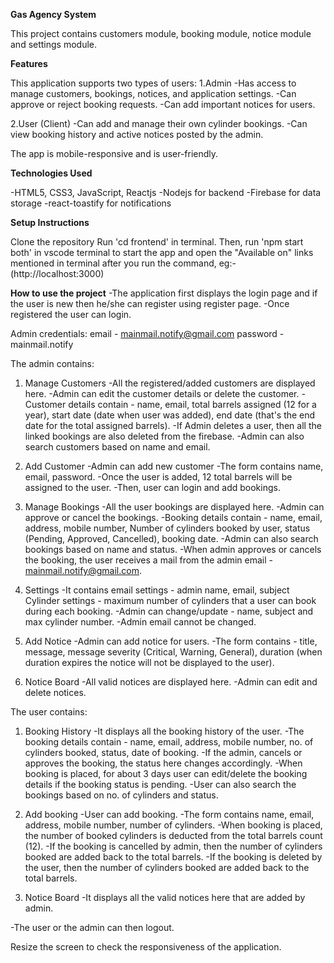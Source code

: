 **Gas Agency System**

This project contains customers module, booking module, notice module and settings module.

**Features**

This application supports two types of users:
1.Admin
-Has access to manage customers, bookings, notices, and application settings.
-Can approve or reject booking requests.
-Can add important notices for users.

2.User (Client)
-Can add and manage their own cylinder bookings.
-Can view booking history and active notices posted by the admin.

The app is mobile-responsive and is user-friendly.

**Technologies Used**

-HTML5, CSS3, JavaScript, Reactjs
-Nodejs for backend
-Firebase for data storage
-react-toastify for notifications

**Setup Instructions**

Clone the repository
Run 'cd frontend' in terminal.
Then, run 'npm start both' in vscode terminal to start the app and open the "Available on" links mentioned in terminal after you run the command, 
eg:- (http://localhost:3000)

**How to use the project**
-The application first displays the login page and if the user is new then he/she can register using register page.
-Once registered the user can login.

Admin credentials:
email - mainmail.notify@gmail.com
password - mainmail.notify

The admin contains:
1. Manage Customers
 -All the registered/added customers are displayed here.
 -Admin can edit the customer details or delete the customer.
 -Customer details contain - name, email, total barrels assigned (12 for a year),
  start date (date when user was added), end date (that's the end date for the total assigned barrels).
 -If Admin deletes a user, then all the linked bookings are also deleted from the firebase.
 -Admin can also search customers based on name and email.

2. Add Customer
 -Admin can add new customer
 -The form contains name, email, password.
 -Once the user is added, 12 total barrels will be assigned to the user.
 -Then, user can login and add bookings.

3. Manage Bookings
 -All the user bookings are displayed here.
 -Admin can approve or cancel the bookings.
 -Booking details contain - name, email, address, mobile number, Number of cylinders booked by user, 
    status (Pending, Approved, Cancelled), booking date.
 -Admin can also search bookings based on name and status.
 -When admin approves or cancels the booking, the user receives a mail from the admin email - mainmail.notify@gmail.com.

4. Settings
 -It contains email settings - admin name, email, subject
    Cylinder settings - maximum number of cylinders that a user can book during each booking.
 -Admin can change/update - name, subject and max cylinder number.
 -Admin email cannot be changed.

5. Add Notice
 -Admin can add notice for users.
 -The form contains - title, message, message severity (Critical, Warning, General), duration (when duration 
   expires the notice will not be displayed to the user).

6. Notice Board
 -All valid notices are displayed here.
 -Admin can edit and delete notices.

The user contains:
1. Booking History
 -It displays all the booking history of the user.
 -The booking details contain - name, email, address, mobile number, no. of cylinders booked, status, date of booking.
 -If the admin, cancels or approves the booking, the status here changes accordingly.
 -When booking is placed, for about 3 days user can edit/delete the booking details if the booking status is pending.
 -User can also search the bookings based on no. of cylinders and status.

2. Add booking
 -User can add booking.
 -The form contains name, email, address, mobile number, number of cylinders.
 -When booking is placed, the number of booked cylinders is deducted from the total barrels count (12).
 -If the booking is cancelled by admin, then the number of cylinders booked are added back to the total barrels.
 -If the booking is deleted by the user, then the number of cylinders booked are added back to the total barrels.

3. Notice Board
 -It displays all the valid notices here that are added by admin.

-The user or the admin can then logout.

Resize the screen to check the responsiveness of the application.
